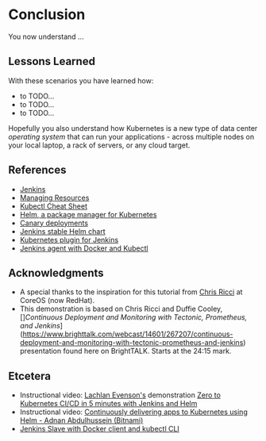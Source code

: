 # Conclusion #

You now understand ...

## Lessons Learned ##

With these scenarios you have learned how:

- to TODO...
- to TODO...
- to TODO...

Hopefully you also understand how Kubernetes is a new type of data center _operating system_ that can run your applications - across multiple nodes on your local laptop, a rack of servers, or any cloud target.

## References ##

- [Jenkins](https://jenkins.io/)
- [Managing Resources](https://kubernetes.io/docs/concepts/cluster-administration/manage-deployment/)
- [Kubectl Cheat Sheet](https://kubernetes.io/docs/reference/kubectl/cheatsheet/)
- [Helm, a package manager for Kubernetes](https://helm.sh/)
- [Canary deployments](
https://whatis.techtarget.com/definition/canary-canary-testing)
- [Jenkins stable Helm chart](https://github.com/kubernetes/charts/tree/master/stable/jenkins)
- [Kubernetes plugin for Jenkins](https://github.com/jenkinsci/kubernetes-plugin)
- [Jenkins agent with Docker and Kubectl](https://github.com/radu-matei/jenkins-slave-docker)

## Acknowledgments ##

- A special thanks to the inspiration for this tutorial from [Chris Ricci](https://github.com/cricci82) at CoreOS (now RedHat).
- This demonstration is based on Chris Ricci and Duffie Cooley, []*Continuous Deployment and Monitoring with Tectonic, Prometheus, and Jenkins*](https://www.brighttalk.com/webcast/14601/267207/continuous-deployment-and-monitoring-with-tectonic-prometheus-and-jenkins) presentation found here on BrightTALK. Starts at the 24:15 mark.

## Etcetera ##

- Instructional video: [Lachlan Evenson's](https://github.com/lachie83/croc-hunter) demonstration [Zero to Kubernetes CI/CD in 5 minutes with Jenkins and Helm](https://youtu.be/eMOzF_xAm7w)
- Instructional video: [Continuously delivering apps to Kubernetes using Helm - Adnan Abdulhussein (Bitnami)](https://youtu.be/CmPK93hg5w8)
- [Jenkins Slave with Docker client and kubectl CLI](https://github.com/radu-matei/jenkins-slave-docker)
